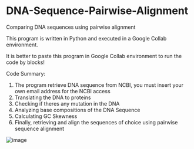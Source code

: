 # DNA-Sequence-Pairwise-Alignment
Comparing DNA sequences using pairwise alignment

This program is written in Python and executed in a Google Collab environment.

It is better to paste this program in Google Collab environment to run the code by blocks!

Code Summary:
1. The program retrieve DNA sequence from NCBI, you must insert your own email address for the NCBI access
2. Translating the DNA to proteins
3. Checking if theres any mutation in the DNA
4. Analyzing base compositions of the DNA Sequence
5. Calculating GC Skewness
6. Finally, retrieving and align the sequences of choice using pairwise sequence alignment

![image](https://github.com/user-attachments/assets/a26adf61-bc9f-4e1d-b2ed-f8a8d1ce9177)

